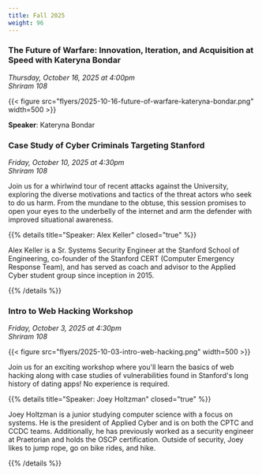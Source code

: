 ```yaml
---
title: Fall 2025
weight: 96
---
```


### The Future of Warfare: Innovation, Iteration, and Acquisition at Speed with Kateryna Bondar

*Thursday, October 16, 2025 at 4:00pm* \
*Shriram 108*

{{< figure src="flyers/2025-10-16-future-of-warfare-kateryna-bondar.png" width=500 >}}

**Speaker**: Kateryna Bondar

### Case Study of Cyber Criminals Targeting Stanford

*Friday, October 10, 2025 at 4:30pm* \
*Shriram 108*

Join us for a whirlwind tour of recent attacks against the University, exploring the diverse
motivations and tactics of the threat actors who seek to do us harm. From the mundane to the
obtuse, this session promises to open your eyes to the underbelly of the internet and arm the
defender with improved situational awareness.

{{% details title="Speaker: Alex Keller" closed="true" %}}

Alex Keller is a Sr. Systems Security Engineer at the Stanford School of Engineering, co-founder of the Stanford CERT (Computer Emergency Response Team), and has served as coach and advisor to the Applied Cyber student group since inception in 2015.

{{% /details %}}

### Intro to Web Hacking Workshop

*Friday, October 3, 2025 at 4:30pm* \
*Shriram 108*

{{< figure src="flyers/2025-10-03-intro-web-hacking.png" width=500 >}}

Join us for an exciting workshop where you'll learn the basics of web hacking along with case
studies of vulnerabilities found in Stanford's long history of dating apps! No experience is
required.

{{% details title="Speaker: Joey Holtzman" closed="true" %}}

Joey Holtzman is a junior studying computer science with a focus on systems. He is the president of Applied Cyber and is on both the CPTC and CCDC teams. Additionally, he has previously worked as a security engineer at Praetorian and holds the OSCP certification. Outside of security, Joey likes to jump rope, go on bike rides, and hike.

{{% /details %}}
